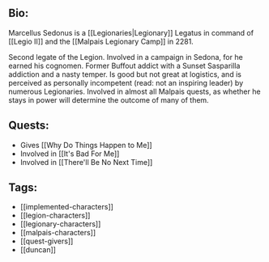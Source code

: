 ## Bio:

Marcellus Sedonus is a [[Legionaries|Legionary]] Legatus in command of [[Legio II]] and the [[Malpais Legionary Camp]] in 2281.

Second legate of the Legion. Involved in a campaign in Sedona, for he earned his cognomen. Former Buffout addict with a Sunset Sasparilla addiction and a nasty temper. Is good but not great at logistics, and is perceived as personally incompetent (read: not an inspiring leader) by numerous Legionaries. Involved in almost all Malpais quests, as whether he stays in power will determine the outcome of many of them.

## Quests:

- Gives [[Why Do Things Happen to Me]]
- Involved in [[It's Bad For Me]]
- Involved in [[There'll Be No Next Time]]

## Tags:

- [[implemented-characters]]
- [[legion-characters]]
- [[legionary-characters]]
- [[malpais-characters]]
- [[quest-givers]]
- [[duncan]]